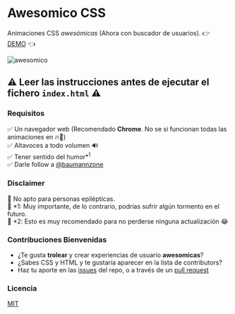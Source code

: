 # Awesomico CSS
Animaciones CSS _awesómicas_ (Ahora con buscador de usuarios). 👉 [DEMO](https://baumannzone.github.io/awesomico-css/) 👈

![awesomico](assets/awesomico.gif)

## :warning: Leer las instrucciones antes de ejecutar el fichero `index.html` :warning:

### Requisitos
:white_check_mark: Un navegador web (Recomendado **Chrome**. No se si funcionan todas las animaciones en :fire:🦊)  
:white_check_mark: Altavoces a todo volumen 🔊  
:white_check_mark: Tener sentido del humor*<sup>1</sup>  
:white_check_mark: Darle follow a [@baumannzone](https://twitter.com/baumannzone)  

### Disclaimer
🚨 No apto para personas epilépticas.  
🚨 \*1: Muy importante, de lo contrario, podrías sufrir algún tormento en el futuro.  
🚨 \*2: Esto es muy recomendado para no perderse ninguna actualización :joy:  

### Contribuciones Bienvenidas
- ¿Te gusta **trolear** y crear experiencias de usuario **awesomicas**?  
- ¿Sabes CSS y HTML y te gustaría aparecer en la lista de contributors?  
- Haz tu aporte en las [issues](https://github.com/baumannzone/awesomico-css/issues) del repo, o a través de un [pull request](https://github.com/baumannzone/awesomico-css/pulls)  

### Licencia  
[MIT](LICENSE)
